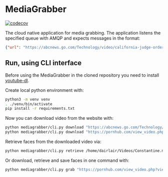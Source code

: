 # MediaGrabber

[![codecov](https://codecov.io/gh/dairlair/mediagrabber/branch/master/graph/badge.svg?token=P76Zts58lp)](undefined)

The cloud native application for media grabbing. The application listens the specified queue with AMQP and expects messages in the format:
```json
{"url": "https://abcnews.go.com/Technology/video/california-judge-orders-uber-lyft-reclassify-drivers-employees-72302309"}
```

## Run, using CLI interface

Before using the MediaGrabber in the cloned repository you need to install [youtube-dl](https://github.com/ytdl-org/youtube-dl#installation).

Create local python environment with:
```sh
python3 -m venv venv
. ./venv/bin/activate
pip install -r requirements.txt
```

Now you can download video from the website with:
```sh
python mediagrabber/cli.py download "https://abcnews.go.com/Technology/video/california-judge-orders-uber-lyft-reclassify-drivers-employees-72302309"
python mediagrabber/cli.py download "https://pornhub.com/view_video.php?viewkey=ph5fcea9ba0ae13"
```

Retrieve faces from the downloaded video via:
```sh
python mediagrabber/cli.py retrieve /home/dairlair/Videos/Constantine.mkv --height=360
```

Or download, retrieve and save faces in one command with:
```sh
python mediagrabber/cli.py grab "https://pornhub.com/view_video.php?viewkey=ph5fcea9ba0ae13" --height=180
```